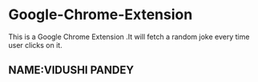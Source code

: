 # Google-Chrome-Extension
This is a Google Chrome Extension .It will fetch a random joke every time user clicks on it.

## NAME:VIDUSHI PANDEY
